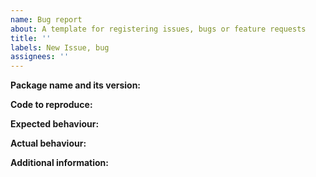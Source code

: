 ```yaml
---
name: Bug report
about: A template for registering issues, bugs or feature requests
title: ''
labels: New Issue, bug
assignees: ''
---
```


<!--
Thank you for submitting an issue. We appreciate your feedback and contributions to this repository. However, before submitting, please make sure you can fill out all the details below in the template. If your issue is a "how to" or feature enhancement discussion, please go to the discussions tab and submit there instead.
-->

**Package name and its version:**

**Code to reproduce:**

**Expected behaviour:**

**Actual behaviour:**

**Additional information:**
